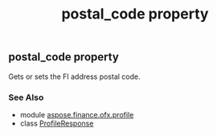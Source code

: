 ﻿---
title: postal_code property
second_title: Aspose.Finance for Python via .NET API References
description: 
type: docs
weight: 130
url: /python-net/aspose.finance.ofx.profile/profileresponse/postal_code/
is_root: false
---

## postal_code property


Gets or sets the FI address postal code.

### See Also
* module [aspose.finance.ofx.profile](../../)
* class [ProfileResponse](/finance/python-net/aspose.finance.ofx.profile/profileresponse)
